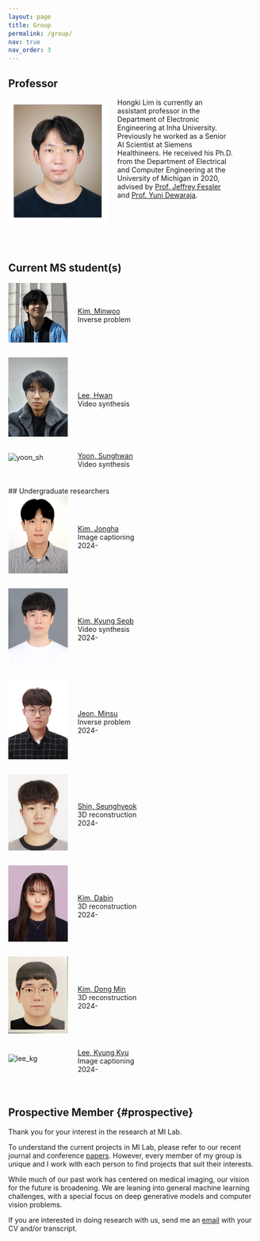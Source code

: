 ```yaml
---
layout: page
title: Group
permalink: /group/
nav: true
nav_order: 3
---
```


<style>
    /* Styles for screens larger than 768px (typical breakpoint for tablets) */
    @media (min-width: 768px) {
        .professor-photo {
            width: 200px;
            margin-right: 30px;
        }
        .student-photo {
            width: 120px; /* Slightly smaller than the professor photo */
            margin-right: 25px;
        }
        .professor-text, .student-text {
            max-width: 90%; /* or whatever max width you think looks good */
        }
        .student-container {
            display: flex;
            align-items: center; /* Align items vertically in the center */
            margin-bottom: 20px; /* Spacing between student entries */
        }
    }

    /* Styles for screens smaller than 768px */
    @media (max-width: 768px) {
        .professor-photo {
            width: 100px; /* adjust as needed for mobile */
            margin-right: 15px;
        }
        .student-photo {
            width: 60px; /* Adjusted for mobile */
            margin-right: 10px;
        }
        .professor-text, .student-text {
            max-width: 100%; /* 100% minus the image width and a bit of margin */
            flex: 1; /* this allows the text div to take up any remaining space */
        }
        .student-container {
            display: flex;
            align-items: center;
            margin-bottom: 10px;
        }
    }
</style>

## Professor

<div style="overflow: auto;">
    <img class="professor-photo" src="/assets/img/hongki-photo2.jpg" alt="Hongki Lim" style="float: left; margin-right: 20px; margin-bottom: 10px;">
    <div class="professor-text">
        Hongki Lim is currently an assistant professor in the Department of Electronic Engineering at Inha University. Previously he worked as a Senior AI Scientist at Siemens Healthineers. He received his Ph.D. from the Department of Electrical and Computer Engineering at the University of Michigan in 2020, advised by <a href='https://web.eecs.umich.edu/~fessler/'>Prof. Jeffrey Fessler</a> and <a href='https://medicine.umich.edu/dept/radiology/yuni-dewaraja-phd'>Prof. Yuni Dewaraja</a>. <br><br>        
    </div>
</div> 
<br><br>

## Current MS student(s)
<div class="student-container">
    <img class="student-photo" src="/assets/img/kim_mw.JPG" alt="kim_mw" style="float: left; margin-right: 20px; margin-bottom: 10px;">
    <div class="student-text">
        <a href='https://www.linkedin.com/in/민우-김-414aba2a3/'>Kim, Minwoo</a><br>
        Inverse problem<br>
    </div>
</div>
<div class="student-container">
    <img class="student-photo" src="/assets/img/lee_h.jpg" alt="lee_h" style="float: left; margin-right: 20px; margin-bottom: 10px;">
    <div class="student-text">
        <a href='https://www.linkedin.com/in/dlghks629'>Lee, Hwan</a><br>
        Video synthesis<br>
    </div>
</div>
<div class="student-container">
    <img class="student-photo" src="/assets/img/yoon_sh.jpg" alt="yoon_sh" style="float: left; margin-right: 20px; margin-bottom: 10px;">
    <div class="student-text">
        <a href='https://www.linkedin.com/in/%EC%84%B1%ED%99%98-%EC%9C%A4-ba7435216/'>Yoon, Sunghwan</a><br>
        Video synthesis<br>
    </div>
</div>
<br>
## Undergraduate researchers
<div class="student-container">
    <img class="student-photo" src="/assets/img/kim_jh.jpg" alt="kim_jh" style="float: left; margin-right: 20px; margin-bottom: 10px;">
    <div class="student-text">
        <a href='https://www.linkedin.com/in/종하-김-4253312b8/'>Kim, Jongha</a><br>
        Image captioning<br>
        2024-<br>
    </div>
</div>
<div class="student-container">
    <img class="student-photo" src="/assets/img/kim_ks.jpg" alt="kim_ks" style="float: left; margin-right: 20px; margin-bottom: 10px;">
    <div class="student-text">
        <a href='https://www.linkedin.com/in/%EA%B2%BD%EC%84%AD-%EA%B9%80-1759132b8/'>Kim, Kyung Seob</a><br>
        Video synthesis<br>
        2024-<br>
    </div>
</div>
<div class="student-container">
    <img class="student-photo" src="/assets/img/jeon_ms.jpg" alt="jeon_ms" style="float: left; margin-right: 20px; margin-bottom: 10px;">
    <div class="student-text">
        <a href='https://www.linkedin.com/in/%ED%95%99%EC%83%9D-%EC%A0%84%EC%9E%90%EA%B3%B5%ED%95%99-%EC%A0%84%EB%AF%BC%EC%88%98-3445a62b8/'>Jeon, Minsu</a><br>
        Inverse problem<br>
        2024-<br>
    </div>
</div>
<div class="student-container">
    <img class="student-photo" src="/assets/img/shin_sh.jpg" alt="shin_sh" style="float: left; margin-right: 20px; margin-bottom: 10px;">
    <div class="student-text">
        <a href='https://www.linkedin.com/in/shinseunghyeok/'>Shin, Seunghyeok</a><br>
        3D reconstruction<br>
        2024-<br>
    </div>
</div>
<div class="student-container">
    <img class="student-photo" src="/assets/img/kim_db.jpg" alt="kim_db" style="float: left; margin-right: 20px; margin-bottom: 10px;">
    <div class="student-text">
        <a href='https://www.linkedin.com/in/학생-전자공학-김다빈-24951a2b8'>Kim, Dabin</a><br>
        3D reconstruction<br>
        2024-<br>
    </div>
</div>
<div class="student-container">
    <img class="student-photo" src="/assets/img/kim_dm.jpg" alt="kim_dm" style="float: left; margin-right: 20px; margin-bottom: 10px;">
    <div class="student-text">
        <a href='https://www.linkedin.com/in/dong-min-kim-6844272b8'>Kim, Dong Min</a><br>
        3D reconstruction<br>
        2024-<br>
    </div>
</div>
<div class="student-container">
    <img class="student-photo" src="/assets/img/lee_kg.jpg" alt="lee_kg" style="float: left; margin-right: 20px; margin-bottom: 10px;">
    <div class="student-text">
        <a href='https://www.linkedin.com/in/경규-이-362548323'>Lee, Kyung Kyu</a><br>
        Image captioning<br>
        2024-<br>
    </div>
</div>
<br>

## Prospective Member {#prospective}

Thank you for your interest in the research at MI Lab. <br>

To understand the current projects in MI Lab, please refer to our recent journal and conference <a href='https://milab-inha.github.io/publications'>papers</a>. However, every member of my group is unique and I work with each person to find projects that suit their interests. <br>

While much of our past work has centered on medical imaging, our vision for the future is broadening. We are leaning into general machine learning challenges, with a special focus on deep generative models and computer vision problems. <br>

If you are interested in doing research with us, send me an [email](mailto:hklim@inha.ac.kr) with your CV and/or transcript.


<!--
## Master's Students

## Undergraduate Researchers

### 김철수 

<div style="display: flex; align-items: start;">
    <img src="/assets/img/hongki-photo.jpg" alt="Hongki Lim" style="width: 150px; margin-right: 20px;">
    <div>
        <strong>Research Interest:</strong> 
    </div>
</div>

-->



